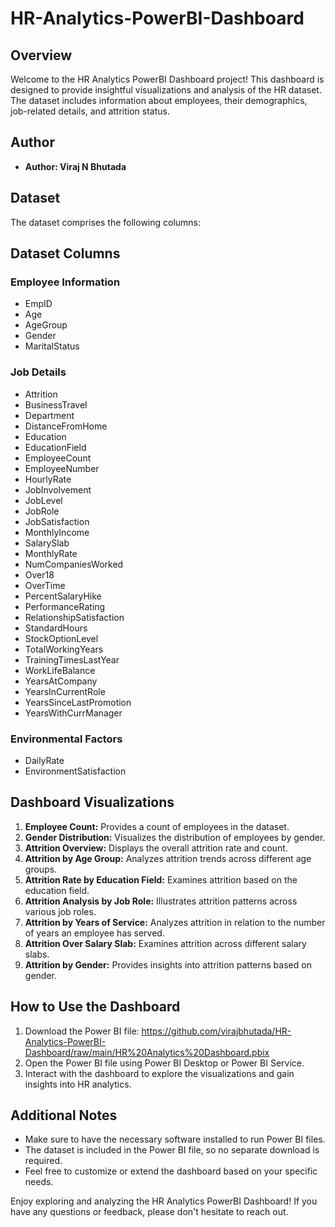 # HR-Analytics-PowerBI-Dashboard

## Overview
Welcome to the HR Analytics PowerBI Dashboard project! This dashboard is designed to provide insightful visualizations and analysis of the HR dataset. The dataset includes information about employees, their demographics, job-related details, and attrition status.

## Author
- **Author: Viraj N Bhutada**

## Dataset
The dataset comprises the following columns:
## Dataset Columns

### Employee Information
- EmpID
- Age
- AgeGroup
- Gender
- MaritalStatus

### Job Details
- Attrition
- BusinessTravel
- Department
- DistanceFromHome
- Education
- EducationField
- EmployeeCount
- EmployeeNumber
- HourlyRate
- JobInvolvement
- JobLevel
- JobRole
- JobSatisfaction
- MonthlyIncome
- SalarySlab
- MonthlyRate
- NumCompaniesWorked
- Over18
- OverTime
- PercentSalaryHike
- PerformanceRating
- RelationshipSatisfaction
- StandardHours
- StockOptionLevel
- TotalWorkingYears
- TrainingTimesLastYear
- WorkLifeBalance
- YearsAtCompany
- YearsInCurrentRole
- YearsSinceLastPromotion
- YearsWithCurrManager

### Environmental Factors
- DailyRate
- EnvironmentSatisfaction

## Dashboard Visualizations

1. **Employee Count:** Provides a count of employees in the dataset.
2. **Gender Distribution:** Visualizes the distribution of employees by gender.
3. **Attrition Overview:** Displays the overall attrition rate and count.
4. **Attrition by Age Group:** Analyzes attrition trends across different age groups.
5. **Attrition Rate by Education Field:** Examines attrition based on the education field.
6. **Attrition Analysis by Job Role:** Illustrates attrition patterns across various job roles.
7. **Attrition by Years of Service:** Analyzes attrition in relation to the number of years an employee has served.
8. **Attrition Over Salary Slab:** Examines attrition across different salary slabs.
9. **Attrition by Gender:** Provides insights into attrition patterns based on gender.

## How to Use the Dashboard
1. Download the Power BI file: https://github.com/virajbhutada/HR-Analytics-PowerBI-Dashboard/raw/main/HR%20Analytics%20Dashboard.pbix
2. Open the Power BI file using Power BI Desktop or Power BI Service.
3. Interact with the dashboard to explore the visualizations and gain insights into HR analytics.

## Additional Notes
- Make sure to have the necessary software installed to run Power BI files.
- The dataset is included in the Power BI file, so no separate download is required.
- Feel free to customize or extend the dashboard based on your specific needs.

Enjoy exploring and analyzing the HR Analytics PowerBI Dashboard! If you have any questions or feedback, please don't hesitate to reach out.
